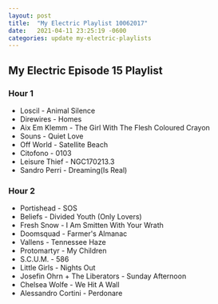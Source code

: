 ```yaml
---
layout: post
title:  "My Electric Playlist 10062017"
date:   2021-04-11 23:25:19 -0600
categories: update my-electric-playlists
---
```


## My Electric Episode 15 Playlist
### Hour 1
* Loscil - Animal Silence
* Direwires - Homes
* Aix Em Klemm - The Girl With The Flesh Coloured Crayon
* Souns - Quiet Love
* Off World - Satellite Beach
* Citofono - 0103
* Leisure Thief - NGC170213.3
* Sandro Perri - Dreaming(Is Real)

### Hour 2
* Portishead - SOS
* Beliefs - Divided Youth (Only Lovers)
* Fresh Snow - I Am Smitten With Your Wrath
* Doomsquad - Farmer's Almanac
* Vallens - Tennessee Haze
* Protomartyr - My Children
* S.C.U.M. - 586
* Little Girls - Nights Out
* Josefin Ohrn + The Liberators - Sunday Afternoon
* Chelsea Wolfe - We Hit A Wall
* Alessandro Cortini - Perdonare
